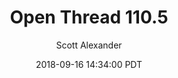 ---
layout: podcast
title: "Open Thread 110.5"
author: Scott Alexander
description: https://slatestarcodex.com/2018/09/16/open-thread-110-5/
date: 2018-09-16 14:34:00 PDT
length: 86885
duration: 22
guid: open-thread-110-5
---